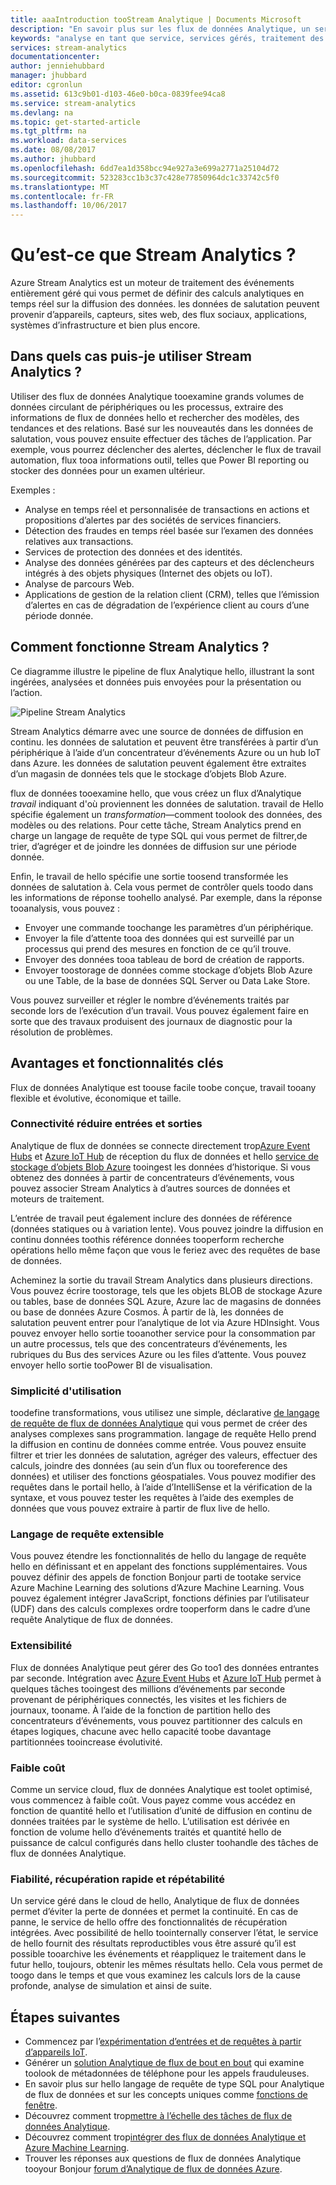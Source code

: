```yaml
---
title: aaaIntroduction tooStream Analytique | Documents Microsoft
description: "En savoir plus sur les flux de données Analytique, un service géré qui vous permet d’analyser les données de diffusion en continu de hello Internet of Things (IoT) en temps réel."
keywords: "analyse en tant que service, services gérés, traitement des données de diffusion en continu, analyse de diffusion en continu, qu’est-ce que Stream Analytics"
services: stream-analytics
documentationcenter: 
author: jenniehubbard
manager: jhubbard
editor: cgronlun
ms.assetid: 613c9b01-d103-46e0-b0ca-0839fee94ca8
ms.service: stream-analytics
ms.devlang: na
ms.topic: get-started-article
ms.tgt_pltfrm: na
ms.workload: data-services
ms.date: 08/08/2017
ms.author: jhubbard
ms.openlocfilehash: 6dd7ea1d358bcc94e927a3e699a2771a25104d72
ms.sourcegitcommit: 523283cc1b3c37c428e77850964dc1c33742c5f0
ms.translationtype: MT
ms.contentlocale: fr-FR
ms.lasthandoff: 10/06/2017
---
```

# <a name="what-is-stream-analytics"></a>Qu’est-ce que Stream Analytics ?

Azure Stream Analytics est un moteur de traitement des événements entièrement géré qui vous permet de définir des calculs analytiques en temps réel sur la diffusion des données. les données de salutation peuvent provenir d’appareils, capteurs, sites web, des flux sociaux, applications, systèmes d’infrastructure et bien plus encore. 

## <a name="what-can-i-do-with-stream-analytics"></a>Dans quels cas puis-je utiliser Stream Analytics ?

Utiliser des flux de données Analytique tooexamine grands volumes de données circulant de périphériques ou les processus, extraire des informations de flux de données hello et rechercher des modèles, des tendances et des relations. Basé sur les nouveautés dans les données de salutation, vous pouvez ensuite effectuer des tâches de l’application. Par exemple, vous pourrez déclencher des alertes, déclencher le flux de travail automation, flux tooa informations outil, telles que Power BI reporting ou stocker des données pour un examen ultérieur. 

Exemples :

* Analyse en temps réel et personnalisée de transactions en actions et propositions d’alertes par des sociétés de services financiers.
* Détection des fraudes en temps réel basée sur l’examen des données relatives aux transactions. 
* Services de protection des données et des identités.
* Analyse des données générées par des capteurs et des déclencheurs intégrés à des objets physiques (Internet des objets ou IoT).
* Analyse de parcours Web.
* Applications de gestion de la relation client (CRM), telles que l’émission d’alertes en cas de dégradation de l’expérience client au cours d’une période donnée.

## <a name="how-does-stream-analytics-work"></a>Comment fonctionne Stream Analytics ?

Ce diagramme illustre le pipeline de flux Analytique hello, illustrant la sont ingérées, analysées et données puis envoyées pour la présentation ou l’action. 

![Pipeline Stream Analytics](./media/stream-analytics-introduction/stream_analytics_intro_pipeline.png)

Stream Analytics démarre avec une source de données de diffusion en continu. les données de salutation et peuvent être transférées à partir d’un périphérique à l’aide d’un concentrateur d’événements Azure ou un hub IoT dans Azure. les données de salutation peuvent également être extraites d’un magasin de données tels que le stockage d’objets Blob Azure. 

flux de données tooexamine hello, que vous créez un flux d’Analytique *travail* indiquant d'où proviennent les données de salutation. travail de Hello spécifie également un *transformation*&mdash;comment toolook des données, des modèles ou des relations. Pour cette tâche, Stream Analytics prend en charge un langage de requête de type SQL qui vous permet de filtrer,de trier, d’agréger et de joindre les données de diffusion sur une période donnée.

Enfin, le travail de hello spécifie une sortie toosend transformée les données de salutation à. Cela vous permet de contrôler quels toodo dans les informations de réponse toohello analysé. Par exemple, dans la réponse tooanalysis, vous pouvez :

* Envoyer une commande toochange les paramètres d’un périphérique. 
* Envoyer la file d’attente tooa des données qui est surveillé par un processus qui prend des mesures en fonction de ce qu’il trouve. 
* Envoyer des données tooa tableau de bord de création de rapports.
* Envoyer toostorage de données comme stockage d’objets Blob Azure ou une Table, de la base de données SQL Server ou Data Lake Store.

Vous pouvez surveiller et régler le nombre d’événements traités par seconde lors de l’exécution d’un travail. Vous pouvez également faire en sorte que des travaux produisent des journaux de diagnostic pour la résolution de problèmes.

## <a name="key-capabilities-and-benefits"></a>Avantages et fonctionnalités clés

Flux de données Analytique est toouse facile toobe conçue, travail tooany flexible et évolutive, économique et taille.

### <a name="connectivity-toomany-inputs-and-outputs"></a>Connectivité réduire entrées et sorties

Analytique de flux de données se connecte directement trop[Azure Event Hubs](https://azure.microsoft.com/services/event-hubs/) et [Azure IoT Hub](https://azure.microsoft.com/services/iot-hub/) de réception du flux de données et hello [service de stockage d’objets Blob Azure](https://docs.microsoft.com/azure/storage/storage-introduction#blob-storage-accounts) tooingest les données d’historique. Si vous obtenez des données à partir de concentrateurs d’événements, vous pouvez associer Stream Analytics à d’autres sources de données et moteurs de traitement.

L’entrée de travail peut également inclure des données de référence (données statiques ou à variation lente). Vous pouvez joindre la diffusion en continu données toothis référence données tooperform recherche opérations hello même façon que vous le feriez avec des requêtes de base de données.

Acheminez la sortie du travail Stream Analytics dans plusieurs directions. Vous pouvez écrire toostorage, tels que les objets BLOB de stockage Azure ou tables, base de données SQL Azure, Azure lac de magasins de données ou base de données Azure Cosmos. À partir de là, les données de salutation peuvent entrer pour l’analytique de lot via Azure HDInsight. Vous pouvez envoyer hello sortie tooanother service pour la consommation par un autre processus, tels que des concentrateurs d’événements, les rubriques du Bus des services Azure ou les files d’attente. Vous pouvez envoyer hello sortie tooPower BI de visualisation.

### <a name="ease-of-use"></a>Simplicité d'utilisation

toodefine transformations, vous utilisez une simple, déclarative [de langage de requête de flux de données Analytique](https://msdn.microsoft.com/library/azure/dn834998.aspx) qui vous permet de créer des analyses complexes sans programmation. langage de requête Hello prend la diffusion en continu de données comme entrée. Vous pouvez ensuite filtrer et trier les données de salutation, agréger des valeurs, effectuer des calculs, joindre des données (au sein d’un flux ou tooreference des données) et utiliser des fonctions géospatiales. Vous pouvez modifier des requêtes dans le portail hello, à l’aide d’IntelliSense et la vérification de la syntaxe, et vous pouvez tester les requêtes à l’aide des exemples de données que vous pouvez extraire à partir de flux live de hello.

### <a name="extensible-query-language"></a>Langage de requête extensible

Vous pouvez étendre les fonctionnalités de hello du langage de requête hello en définissant et en appelant des fonctions supplémentaires. Vous pouvez définir des appels de fonction Bonjour parti de tootake service Azure Machine Learning des solutions d’Azure Machine Learning. Vous pouvez également intégrer JavaScript, fonctions définies par l’utilisateur (UDF) dans des calculs complexes ordre tooperform dans le cadre d’une requête Analytique de flux de données.

### <a name="scalability"></a>Extensibilité

Flux de données Analytique peut gérer des Go too1 des données entrantes par seconde. Intégration avec [Azure Event Hubs](https://azure.microsoft.com/services/event-hubs/) et [Azure IoT Hub](https://azure.microsoft.com/services/iot-hub/) permet à quelques tâches tooingest des millions d’événements par seconde provenant de périphériques connectés, les visites et les fichiers de journaux, tooname. À l’aide de la fonction de partition hello des concentrateurs d’événements, vous pouvez partitionner des calculs en étapes logiques, chacune avec hello capacité toobe davantage partitionnées tooincrease évolutivité.

### <a name="low-cost"></a>Faible coût

Comme un service cloud, flux de données Analytique est toolet optimisé, vous commencez à faible coût. Vous payez comme vous accédez en fonction de quantité hello et l’utilisation d’unité de diffusion en continu de données traitées par le système de hello. L’utilisation est dérivée en fonction de volume hello d’événements traités et quantité hello de puissance de calcul configurés dans hello cluster toohandle des tâches de flux de données Analytique.

### <a name="reliability-quick-recovery-and-repeatability"></a>Fiabilité, récupération rapide et répétabilité

Un service géré dans le cloud de hello, Analytique de flux de données permet d’éviter la perte de données et permet la continuité. En cas de panne, le service de hello offre des fonctionnalités de récupération intégrées. Avec possibilité de hello toointernally conserver l’état, le service de hello fournit des résultats reproductibles vous être assuré qu’il est possible tooarchive les événements et réappliquez le traitement dans le futur hello, toujours, obtenir les mêmes résultats hello. Cela vous permet de toogo dans le temps et que vous examinez les calculs lors de la cause profonde, analyse de simulation et ainsi de suite.

## <a name="next-steps"></a>Étapes suivantes

* Commencez par l’[expérimentation d’entrées et de requêtes à partir d’appareils IoT](stream-analytics-get-started-with-azure-stream-analytics-to-process-data-from-iot-devices.md).
* Générer un [solution Analytique de flux de bout en bout](stream-analytics-real-time-fraud-detection.md) qui examine toolook de métadonnées de téléphone pour les appels frauduleuses.
* En savoir plus sur hello langage de requête de type SQL pour Analytique de flux de données et sur les concepts uniques comme [fonctions de fenêtre](stream-analytics-window-functions.md).
* Découvrez comment trop[mettre à l’échelle des tâches de flux de données Analytique](stream-analytics-scale-jobs.md). 
* Découvrez comment trop[intégrer des flux de données Analytique et Azure Machine Learning](stream-analytics-machine-learning-integration-tutorial.md).
* Trouver les réponses aux questions de flux de données Analytique tooyour Bonjour [forum d’Analytique de flux de données Azure](https://social.msdn.microsoft.com/Forums/en-US/home?forum=AzureStreamAnalytics).

